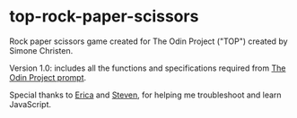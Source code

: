 # top-rock-paper-scissors
Rock paper scissors game created for The Odin Project ("TOP") created by Simone Christen.

Version 1.0: includes all the functions and specifications required from [The Odin Project prompt](https://www.theodinproject.com/paths/foundations/courses/foundations/lessons/rock-paper-scissors).

Special thanks to [Erica](https://github.com/eching11) and [Steven](https://github.com/Lutalo), for helping me troubleshoot and learn JavaScript.

